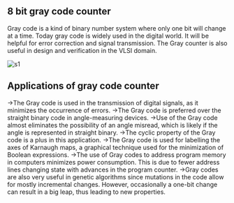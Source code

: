 ## 8 bit gray code counter

Gray code is a kind of binary number system where only one bit will change at a time. Today gray code is widely used in the digital world. 
It will be helpful for error correction and signal transmission. 
The Gray counter is also useful in design and verification in the VLSI domain.

![s1](https://github.com/SamprithiMite/VSDSquadron/assets/160505353/2136a51f-db03-4c41-8f99-d4932c0860eb)

## Applications of gray code counter

->The Gray code is used in the transmission of digital signals, as it minimizes the occurrence of errors.
          ->The Gray code is preferred over the straight binary code in angle-measuring devices.
          ->Use of the Gray code almost eliminates the possibility of an angle misread, which is likely if the angle is represented in straight binary. 
          ->The cyclic property of the Gray code is a plus in this application.
          ->The Gray code is used for labelling the axes of Karnaugh maps, a graphical technique used for the minimization of Boolean expressions.
->The use of Gray codes to address program memory in computers minimizes power consumption. This is due to fewer address lines changing state with advances in the program counter.
->Gray codes are also very useful in genetic algorithms since mutations in the code allow for mostly incremental changes. However, occasionally a one-bit change can result in a big leap, thus leading to new properties.
